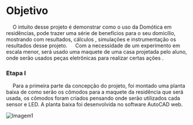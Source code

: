 # Objetivo

&emsp; O intuito desse projeto é demonstrar como o uso da Domótica em residências, pode trazer uma série de benefícios para o seu domicílio, mostrando com resultados, cálculos , simulações e instrumentação os resultados desse projeto.
&emsp; Com a necessidade de um experimento em escala menor, será usado uma maquete de uma casa projetada pelo aluno, onde serão usados peças eletrônicas para realizar certas ações .

### **Etapa I**

&emsp; Para a primeira parte da concepção do projeto, foi montado uma planta baixa de como serão os cômodos para a maquete da residência que será usada, os cômodos foram criados pensando onde serão utilizados cada sensor e LED. A planta baixa foi desenvolvida no software AutoCAD web.

![Imagem1](https://https://i.imgur.com/YDaX0Bu.jpg)
